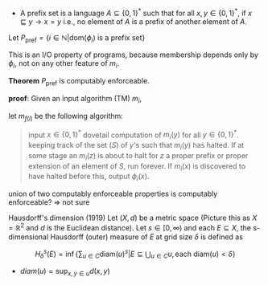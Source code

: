 - A prefix set is a language $A \subseteq \{0, 1\}^*$ such that for all $x, y \in \{0, 1\}^*$, if $x \sqsubseteq y \rightarrow x = y$
  i.e., no element of $A$ is a prefix of another element of $A$.

Let $P_\text{pref} = \{i \in \mathbb{N} \vert \text{dom}(\phi_i) \text{ is a prefix set}\}$

This is an I/O property of programs, because membership depends only by $\phi_i$, not on any other feature of $m_i$.

**Theorem** $P_\text{pref}$ is computably enforceable.

**proof**: Given an input algorithm (TM) $m_i$,

let $m_{f(i)}$ be the following algorithm:

> input $x \in \{0, 1\}^*$
> dovetail computation of $m_i(y)$ for all $y \in \{0, 1\}^*$. keeping track of the set ($S$) of $y$'s such that $m_i(y)$ has halted. If at some stage an $m_i(z)$ is about to halt for $z$ a proper prefix or proper extension of an element of $S$, run forever. If $m_i(x)$ is discovered to have halted before this, output $\phi_i(x)$.

union of two computably enforceable properties is computably enforceable? => not sure

Hausdorff's dimension (1919) Let $(X, d)$ be a metric space (Picture this as $X = \mathbb{R}^2$ and $d$ is the Euclidean distance). Let $s \in [0, \infty)$ and each $E \subseteq X$, the s-dimensional Hausdorff (outer) measure of $E$ at grid size $\delta$ is defined as

$$
H^s_\delta(E) = \inf \left\{ \sum_{u \in C}
 \text{diam}(u)^s \vert E \subseteq \bigcup_{u \in C} u, \text{each diam}(u) < \delta \right\}
$$

- $diam(u) = \sup_{x, y \in u} d(x, y)$

